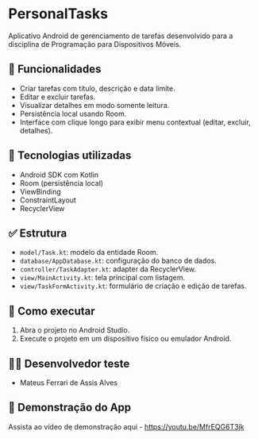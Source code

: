 # PersonalTasks

Aplicativo Android de gerenciamento de tarefas desenvolvido para a disciplina de Programação para Dispositivos Móveis.

## 📱 Funcionalidades
- Criar tarefas com título, descrição e data limite.
- Editar e excluir tarefas.
- Visualizar detalhes em modo somente leitura.
- Persistência local usando Room.
- Interface com clique longo para exibir menu contextual (editar, excluir, detalhes).

## 🔧 Tecnologias utilizadas
- Android SDK com Kotlin
- Room (persistência local)
- ViewBinding
- ConstraintLayout
- RecyclerView

## ✅ Estrutura
- `model/Task.kt`: modelo da entidade Room.
- `database/AppDatabase.kt`: configuração do banco de dados.
- `controller/TaskAdapter.kt`: adapter da RecyclerView.
- `view/MainActivity.kt`: tela principal com listagem.
- `view/TaskFormActivity.kt`: formulário de criação e edição de tarefas.

## 🚀 Como executar
1. Abra o projeto no Android Studio.
2. Execute o projeto em um dispositivo físico ou emulador Android.

## 👨‍💻 Desenvolvedor teste
- Mateus Ferrari de Assis Alves

## 🎥 Demonstração do App

Assista ao vídeo de demonstração aqui - https://youtu.be/MfrEQG6T3jk
